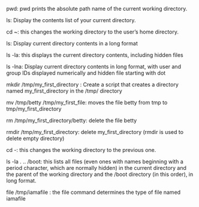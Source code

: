 pwd: pwd prints the absolute path name of the current working directory.

ls: Display the contents list of your current directory.

cd ~: this changes the working directory to the user’s home directory.

ls: Display current directory contents in a long format

ls -la: this displays the current directory contents, including hidden files

ls -lna: Display current directory contents in long format, with user and group IDs displayed numerically and hidden file starting with dot 

mkdir /tmp/my_first_directory : Create a script that creates a directory named my_first_directory in the /tmp/ directory

mv /tmp/betty /tmp/my_first_file: moves the file betty from tmp to tmp/my_first_directory

rm /tmp/my_first_directory/betty: delete the file betty

rmdir /tmp/my_first_directory: delete my_first_directory (rmdir is used to delete empty directory)

cd -: this  changes the working directory to the previous one.

ls -la . .. /boot: this lists all files (even ones with names beginning with a period character, which are normally hidden) in the current directory and the parent of the working directory and the /boot directory (in this order), in long format.

file /tmp/iamafile : the file command determines the type of file named iamafile    
